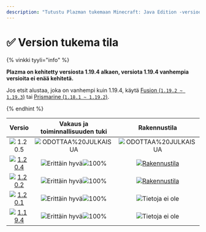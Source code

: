 ```yaml
---
description: "Tutustu Plazman tukemaan Minecraft: Java Edition -versioon."
---
```


# ✅ Version tukema tila

{% vinkki tyyli="info" %}

**Plazma on kehitetty versiosta 1.19.4 alkaen, versiota 1.19.4 vanhempia versioita ei enää kehitetä.**

Jos etsit alustaa, joka on vanhempi kuin 1.19.4, käytä [Fusion (`1.19.2 ~ 1.19.3`)](https://github.com/RuinedTechnologyUnify/Fusion) tai [Prismarine (`1.18.1 ~ 1.19.2`)](https://github.com/PrismarineTeam/Prismarine).

{% endhint %}

[wtr]: <https://badge.plazmamc.org/0/Odotetaan julkaisua>
[ukn]: https://badge.plazmamc.org/0/Tietoja%20ei%20ole
[vgd]: https://badge.plazmamc.org/1/Erittäin%20hyvä
[100]: https://badge.plazmamc.org/percent/100

|                                       Versio                                      | Vakaus    ja    toiminnallisuuden tuki |                                              Rakennustila                                             |
| :-------------------------------------------------------------------------------: | :------------------------------------: | :---------------------------------------------------------------------------------------------------: |
|                   ![1.20.5](https://badge.plazmamc.org/0/1.20.5)                  |       ![ODOTTAA%20JULKAISUA][wtr]      |                                      ![ODOTTAA%20JULKAISUA][wtr]                                      |
| [![1.20.4](https://badge.plazmamc.org/2/1.20.4)](https://git.plazmamc.org/1.20.4) |    ![Erittäin hyvä][vgd]![100%][100]   | [![Rakennustila](https://build.plazmamc.org/1.20.4)](https://build.plazmamc.org/1.20.4?redirect=true) |
| [![1.20.2](https://badge.plazmamc.org/6/1.20.2)](https://git.plazmamc.org/1.20.2) |    ![Erittäin hyvä][vgd]![100%][100]   | [![Rakennustila](https://build.plazmamc.org/1.20.2)](https://build.plazmamc.org/1.20.2?redirect=true) |
| [![1.20.1](https://badge.plazmamc.org/4/1.20.1)](https://git.plazmamc.org/1.20.1) |    ![Erittäin hyvä][vgd]![100%][100]   |                                         ![Tietoja ei ole][ukn]                                        |
| [![1.19.4](https://badge.plazmamc.org/4/1.19.4)](https://git.plazmamc.org/1.19.4) |    ![Erittäin hyvä][vgd]![100%][100]   |                                         ![Tietoja ei ole][ukn]                                        |

